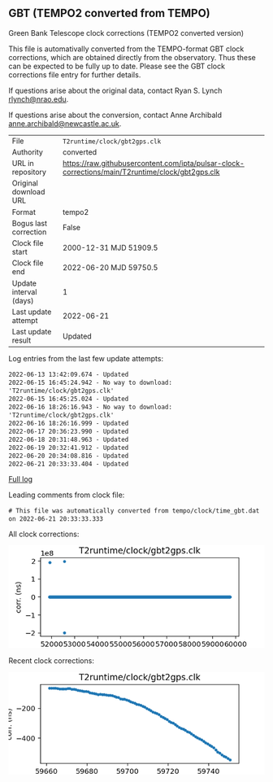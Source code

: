 
## GBT (TEMPO2 converted from TEMPO)

Green Bank Telescope clock corrections (TEMPO2 converted version)

This file is automativally converted from the TEMPO-format GBT
clock corrections, which are obtained directly from the observatory.
Thus these can be expected to be fully up to date. Please see the
GBT clock corrections file entry for further details.

If questions arise about the original data, contact Ryan S. Lynch
<rlynch@nrao.edu>.

If questions arise about the conversion, contact Anne Archibald
<anne.archibald@newcastle.ac.uk>.

|     |     |
|:--- |:--- |
| File | `T2runtime/clock/gbt2gps.clk` |
| Authority | converted |
| URL in repository | <https://raw.githubusercontent.com/ipta/pulsar-clock-corrections/main/T2runtime/clock/gbt2gps.clk> |
| Original download URL | <None> |
| Format | tempo2 |
| Bogus last correction | False |
| Clock file start | 2000-12-31 MJD 51909.5 |
| Clock file end | 2022-06-20 MJD 59750.5 |
| Update interval (days) | 1 |
| Last update attempt | 2022-06-21 |
| Last update result | Updated |

Log entries from the last few update attempts:
```
2022-06-13 13:42:09.674 - Updated
2022-06-15 16:45:24.942 - No way to download: 'T2runtime/clock/gbt2gps.clk'
2022-06-15 16:45:25.024 - Updated
2022-06-16 18:26:16.943 - No way to download: 'T2runtime/clock/gbt2gps.clk'
2022-06-16 18:26:16.999 - Updated
2022-06-17 20:36:23.990 - Updated
2022-06-18 20:31:48.963 - Updated
2022-06-19 20:32:41.912 - Updated
2022-06-20 20:34:08.816 - Updated
2022-06-21 20:33:33.404 - Updated
```
[Full log](https://raw.githubusercontent.com/ipta/pulsar-clock-corrections/main/log/T2runtime/clock/gbt2gps.clk.log)

Leading comments from clock file:

    # This file was automatically converted from tempo/clock/time_gbt.dat on 2022-06-21 20:33:33.333



All clock corrections:

![plot of all clock corrections](gbt2gps.clk.png "All corrections")

Recent clock corrections:

![plot of recent clock corrections](gbt2gps.clk.short.png "Recent corrections")

